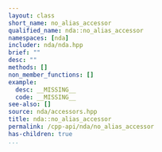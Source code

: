 ```yaml
---
layout: class
short_name: no_alias_accessor
qualified_name: nda::no_alias_accessor
namespaces: [nda]
includer: nda/nda.hpp
brief: ""
desc: ""
methods: []
non_member_functions: []
example:
  desc: __MISSING__
  code: __MISSING__
see-also: []
source: nda/accessors.hpp
title: nda::no_alias_accessor
permalink: /cpp-api/nda/no_alias_accessor
has-children: true
...
```


